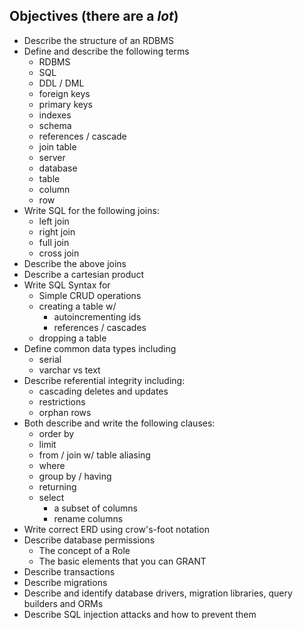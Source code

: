 ## Objectives (there are a _lot_)

- Describe the structure of an RDBMS
- Define and describe the following terms
  - RDBMS
  - SQL
  - DDL / DML
  - foreign keys
  - primary keys
  - indexes
  - schema
  - references / cascade
  - join table
  - server
  - database
  - table
  - column
  - row
- Write SQL for the following joins:
  - left join
  - right join
  - full join
  - cross join
- Describe the above joins
- Describe a cartesian product
- Write SQL Syntax for
  - Simple CRUD operations
  - creating a table w/
    - autoincrementing ids
    - references / cascades
  - dropping a table
- Define common data types including
  - serial
  - varchar vs text
- Describe referential integrity including:
  - cascading deletes and updates
  - restrictions
  - orphan rows
- Both describe and write the following clauses:
  - order by
  - limit
  - from / join w/ table aliasing
  - where
  - group by / having
  - returning
  - select
    - a subset of columns
    - rename columns
- Write correct ERD using crow's-foot notation
- Describe database permissions
  - The concept of a Role
  - The basic elements that you can GRANT
- Describe transactions
- Describe migrations
- Describe and identify database drivers, migration libraries, query builders and ORMs
- Describe SQL injection attacks and how to prevent them
